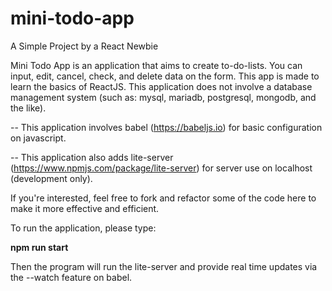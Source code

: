 # mini-todo-app
A Simple Project by a React Newbie


Mini Todo App is an application that aims to create to-do-lists. You can input, edit, cancel, check, and delete data on the form.
This app is made to learn the basics of ReactJS. This application does not involve a database management system (such as: mysql, mariadb, postgresql, mongodb, and the like).


-- This application involves babel (https://babeljs.io) for basic configuration on javascript. 

-- This application also adds lite-server (https://www.npmjs.com/package/lite-server) for server use on localhost (development only).

If you're interested, feel free to fork and refactor some of the code here to make it more effective and efficient.


To run the application, please type:

**npm run start**

Then the program will run the lite-server and provide real time updates via the --watch feature on babel.
